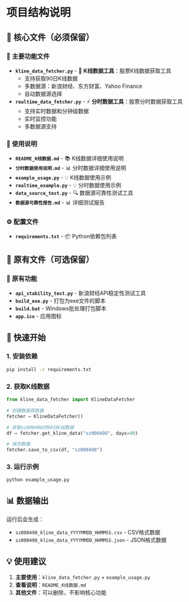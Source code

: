 # 项目结构说明

## 📁 核心文件（必须保留）

### 🎯 主要功能文件
- **`kline_data_fetcher.py`** - 🚀 **K线数据工具**：股票K线数据获取工具
  - 支持获取90日K线数据
  - 多数据源：新浪财经、东方财富、Yahoo Finance
  - 自动数据源选择
- **`realtime_data_fetcher.py`** - ⚡ **分时数据工具**：股票分时数据获取工具
  - 支持实时数据和分钟级数据
  - 实时监控功能
  - 多数据源支持

### 📖 使用说明
- **`README_K线数据.md`** - 📚 K线数据详细使用说明
- **`分时数据使用说明.md`** - 📊 分时数据详细使用说明
- **`example_usage.py`** - 💡 K线数据使用示例
- **`realtime_example.py`** - 💡 分时数据使用示例
- **`data_source_test.py`** - 🔍 数据源可靠性测试工具
- **`数据源可靠性报告.md`** - 📊 详细测试报告

### ⚙️ 配置文件
- **`requirements.txt`** - 📦 Python依赖包列表

## 📁 原有文件（可选保留）

### 🔧 原有功能
- **`api_stability_test.py`** - 新浪财经API稳定性测试工具
- **`build_exe.py`** - 打包为exe文件的脚本
- **`build.bat`** - Windows批处理打包脚本
- **`app.ico`** - 应用图标

## 🎯 快速开始

### 1. 安装依赖
```bash
pip install -r requirements.txt
```

### 2. 获取K线数据
```python
from kline_data_fetcher import KlineDataFetcher

# 创建数据获取器
fetcher = KlineDataFetcher()

# 获取sz000498的90日K线数据
df = fetcher.get_kline_data("sz000498", days=90)

# 保存数据
fetcher.save_to_csv(df, "sz000498")
```

### 3. 运行示例
```bash
python example_usage.py
```

## 📊 数据输出

运行后会生成：
- `sz000498_kline_data_YYYYMMDD_HHMMSS.csv` - CSV格式数据
- `sz000498_kline_data_YYYYMMDD_HHMMSS.json` - JSON格式数据

## 💡 使用建议

1. **主要使用**：`kline_data_fetcher.py` + `example_usage.py`
2. **查看说明**：`README_K线数据.md`
3. **其他文件**：可以删除，不影响核心功能 